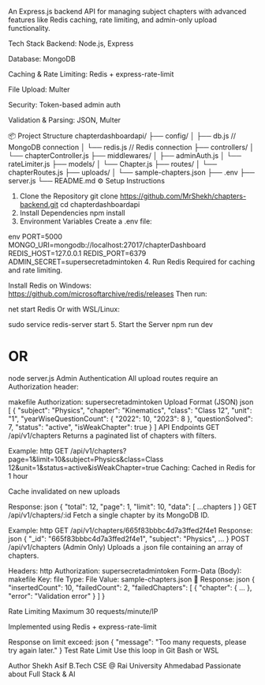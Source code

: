 An Express.js backend API for managing subject chapters with advanced features like Redis caching, rate limiting, and admin-only upload functionality.

Tech Stack
Backend: Node.js, Express

Database: MongoDB

Caching & Rate Limiting: Redis + express-rate-limit

File Upload: Multer

Security: Token-based admin auth

Validation & Parsing: JSON, Multer

📦 Project Structure
chapterdashboardapi/
├── config/
│   ├── db.js           // MongoDB connection
│   └── redis.js        // Redis connection
├── controllers/
│   └── chapterController.js
├── middlewares/
│   ├── adminAuth.js
│   └── rateLimiter.js
├── models/
│   └── Chapter.js
├── routes/
│   └── chapterRoutes.js
├── uploads/
│   └── sample-chapters.json
├── .env
├── server.js
└── README.md
⚙️ Setup Instructions
1. Clone the Repository
git clone https://github.com/MrShekh/chapters-backend.git
cd chapterdashboardapi
2. Install Dependencies
npm install
3. Environment Variables
Create a .env file:

env
PORT=5000
MONGO_URI=mongodb://localhost:27017/chapterDashboard
REDIS_HOST=127.0.0.1
REDIS_PORT=6379
ADMIN_SECRET=supersecretadmintoken
4. Run Redis
 Required for caching and rate limiting.

Install Redis on Windows:
https://github.com/microsoftarchive/redis/releases
Then run:


net start Redis
Or with WSL/Linux:

sudo service redis-server start
5. Start the Server
npm run dev
# OR
node server.js
 Admin Authentication
All upload routes require an Authorization header:

makefile
Authorization: supersecretadmintoken
 Upload Format (JSON)
json
[
  {
    "subject": "Physics",
    "chapter": "Kinematics",
    "class": "Class 12",
    "unit": "1",
    "yearWiseQuestionCount": {
      "2022": 10,
      "2023": 8
    },
    "questionSolved": 7,
    "status": "active",
    "isWeakChapter": true
  }
]
 API Endpoints
GET /api/v1/chapters
Returns a paginated list of chapters with filters.

Example:
http
GET /api/v1/chapters?page=1&limit=10&subject=Physics&class=Class 12&unit=1&status=active&isWeakChapter=true
 Caching:
Cached in Redis for 1 hour

Cache invalidated on new uploads

 Response:
json
{
  "total": 12,
  "page": 1,
  "limit": 10,
  "data": [ ...chapters ]
}
GET /api/v1/chapters/:id
Fetch a single chapter by its MongoDB ID.

 Example:
http
GET /api/v1/chapters/665f83bbbc4d7a3ffed2f4e1
 Response:
json
{
  "_id": "665f83bbbc4d7a3ffed2f4e1",
  "subject": "Physics",
  ...
}
POST /api/v1/chapters (Admin Only)
Uploads a .json file containing an array of chapters.

 Headers:
http
Authorization: supersecretadmintoken
 Form-Data (Body):
makefile
Key: file
Type: File
Value: sample-chapters.json
🧾 Response:
json
{
  "insertedCount": 10,
  "failedCount": 2,
  "failedChapters": [
    {
      "chapter": { ... },
      "error": "Validation error"
    }
  ]
}


Rate Limiting
Maximum 30 requests/minute/IP

Implemented using Redis + express-rate-limit

Response on limit exceed:
json
{
  "message": "Too many requests, please try again later."
}
Test Rate Limit
Use this loop in Git Bash or WSL
 

 Author
Shekh Asif
 B.Tech CSE @ Rai University Ahmedabad
 Passionate about Full Stack & AI
